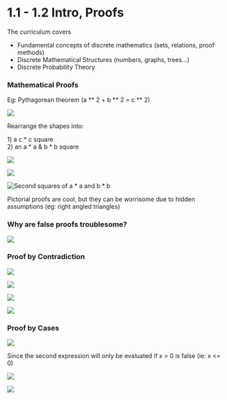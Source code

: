 # 1.1 - 1.2 Intro, Proofs

The curriculum covers

* Fundamental concepts of discrete mathematics \(sets, relations, proof methods\)
* Discrete Mathematical Structures \(numbers, graphs, trees...\)
* Discrete Probability Theory

### Mathematical Proofs

Eg: Pythagorean theorem \(a \*\* 2 + b \*\* 2 = c \*\* 2\)

![](../../../.gitbook/assets/image%20%2861%29.png)

Rearrange the shapes into:

1\)  a c \* c square  
2\) an a \* a & b \* b square

![](../../../.gitbook/assets/image%20%2855%29.png)

![](../../../.gitbook/assets/image%20%2851%29.png)

![Second squares of a \* a and b \* b](../../../.gitbook/assets/image%20%2840%29.png)

Pictorial proofs are cool, but they can be worrisome due to hidden assumptions \(eg: right angled triangles\)

### Why are false proofs troublesome?

![](../../../.gitbook/assets/image%20%2847%29.png)

### Proof by Contradiction

![](../../../.gitbook/assets/image%20%2845%29.png)

![](../../../.gitbook/assets/image%20%2838%29.png)

![](../../../.gitbook/assets/image%20%2846%29.png)

![](../../../.gitbook/assets/image%20%2836%29.png)

### Proof by Cases

![](../../../.gitbook/assets/image%20%2864%29.png)

Since the second expression will only be evaluated if x &gt; 0 is false \(ie: x &lt;= 0\)

![](../../../.gitbook/assets/image%20%2852%29.png)

![](../../../.gitbook/assets/image%20%2860%29.png)

